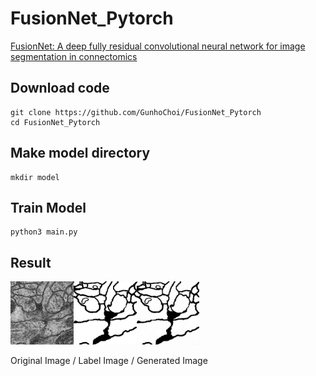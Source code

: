# FusionNet_Pytorch

[FusionNet: A deep fully residual convolutional neural network for image segmentation in connectomics](https://arxiv.org/abs/1612.05360)


## Download code

~~~
git clone https://github.com/GunhoChoi/FusionNet_Pytorch
cd FusionNet_Pytorch
~~~

## Make model directory

~~~
mkdir model
~~~

## Train Model

~~~
python3 main.py
~~~

## Result

<img src="./result/original_image_185_0.png" width="20%"><img src="./result/label_image_185_0.png" width="20%"><img src="./result/gen_image_185_0.png" width="20%">

Original Image / Label Image / Generated Image
